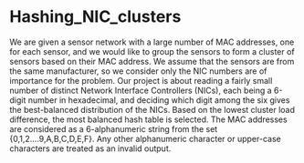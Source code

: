 # Hashing_NIC_clusters

We are given a sensor network with a large number of MAC addresses, one for each sensor,
and we would like to group the sensors to form a cluster of sensors based on their MAC address. We
assume that the sensors are from the same manufacturer, so we consider only the NIC numbers are
of importance for the problem. Our project is about reading a fairly small number of distinct Network
Interface Controllers (NICs), each being a 6-digit number in hexadecimal, and deciding which digit
among the six gives the best-balanced distribution of the NICs. Based on the lowest cluster load
difference, the most balanced hash table is selected. The MAC addresses are considered as a
6-alphanumeric string from the set {0,1,2….9,A,B,C,D,E,F}. Any other alphanumeric character or
upper-case characters are treated as an invalid output.
